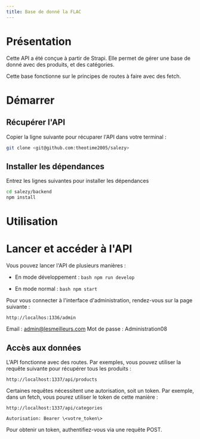 ```yaml
---
title: Base de donné la FLAC
---
```


# Présentation

Cette API a été conçue à partir de Strapi. Elle permet de gérer une base
de donné avec des produits, et des catégories.

Cette base fonctionne sur le principes de routes à faire avec des fetch.

# Démarrer

## Récupérer l'API

Copier la ligne suivante pour récuparer l'API dans votre terminal :

```bash
git clone <git@github.com:theotime2005/salezy>
```

## Installer les dépendances

Entrez les lignes suivantes pour installer les dépendances
```bash
cd salezy/backend
npm install
```

# Utilisation
# Lancer et accéder à l'API

Vous pouvez lancer l'API de plusieurs manières :

-   En mode développement : ```bash npm run develop```

-   En mode normal : ```bash npm start```

Pour vous connecter à l'interface d'administration, rendez-vous sur la
page suivante :

```http
http://localhos:1336/admin
```

Email : admin@lesmeilleurs.com
Mot de passe : Administration08

## Accès aux données

L'API fonctionne avec des routes. Par exemples, vous pouvez utiliser la
requête suivante pour récupérer tous les produits :

```http
http://localhost:1337/api/products
```

Certaines requêtes nécessitent une autorisation, soit un token. Par
exemple, dans un fetch, vous pourez utiliser le token de cette manière :

```http
http://localhost:1337/api/categories

Autorisation: Bearer \<votre_token\>
```

Pour obtenir un token, authentifiez-vous via une requête POST.
